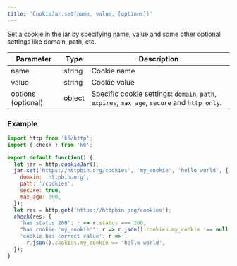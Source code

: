 ```yaml
---
title: 'CookieJar.set(name, value, [options])'
---
```


Set a cookie in the jar by specifying name, value and some other optional settings like domain, path, etc.

| Parameter | Type     | Description                                                                          |
| --------- | -------- | ------------                                                                         |
| name      | string   | Cookie name                                                                          |
| value     | string   | Cookie value                                                                         |
| options (optional) | object | Specific cookie settings: `domain`, `path`, `expires`, `max_age`, `secure` and `http_only`. |


### Example

<div class="code-group" data-props='{"labels": []}'>

```js
import http from 'k6/http';
import { check } from 'k6';

export default function() {
  let jar = http.cookieJar();
  jar.set('https://httpbin.org/cookies', 'my_cookie', 'hello world', {
    domain: 'httpbin.org',
    path: '/cookies',
    secure: true,
    max_age: 600,
  });
  let res = http.get('https://httpbin.org/cookies');
  check(res, {
    'has status 200': r => r.status === 200,
    "has cookie 'my_cookie'": r => r.json().cookies.my_cookie !== null,
    'cookie has correct value': r =>
      r.json().cookies.my_cookie == 'hello world',
  });
}
```

</div>
